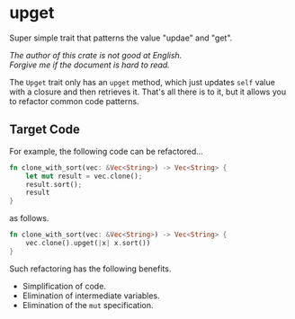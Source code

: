 upget
===

Super simple trait that patterns the value "updae" and "get".

*The author of this crate is not good at English.*  
*Forgive me if the document is hard to read.*

The `Upget` trait only has an `upget` method, which just updates `self` value
with a closure and then retrieves it. That's all there is to it, but it allows
you to refactor common code patterns.

## Target Code

For example, the following code can be refactored...

```rust
fn clone_with_sort(vec: &Vec<String>) -> Vec<String> {
    let mut result = vec.clone();
    result.sort();
    result
}
```

as follows.

```rust
fn clone_with_sort(vec: &Vec<String>) -> Vec<String> {
    vec.clone().upget(|x| x.sort())
}
```

Such refactoring has the following benefits.
* Simplification of code.
* Elimination of intermediate variables.
* Elimination of the `mut` specification.

